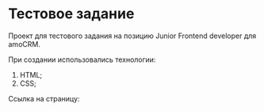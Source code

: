 # Тестовое задание

Проект для тестового задания на позицию Junior Frontend developer для amoCRM.

При создании использовались технологии:

1. HTML;
2. CSS;

Ссылка на страницу: